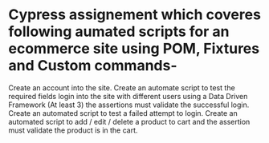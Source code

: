 # Cypress assignement which coveres following aumated scripts for an ecommerce site using POM, Fixtures and Custom commands-
Create an account into the site.
Create an automate script to test the required fields
login into the site with different users using a Data Driven Framework (At least 3) the assertions must validate the successful login.
Create an automated script to test a failed attempt to login.
Create an automated script to add / edit / delete a product to cart and the assertion must validate the product is in the cart.
